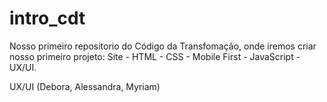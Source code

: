 # intro_cdt
Nosso primeiro repositorio do Código da Transfomação, onde iremos criar nosso primeiro projeto: Site - HTML - CSS - Mobile First - JavaScript - UX/UI.

UX/UI
(Debora, Alessandra, Myriam)
